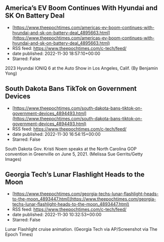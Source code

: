 ## America’s EV Boom Continues With Hyundai and SK On Battery Deal
 - [https://www.theepochtimes.com/americas-ev-boom-continues-with-hyundai-and-sk-on-battery-deal_4895663.html](https://www.theepochtimes.com/americas-ev-boom-continues-with-hyundai-and-sk-on-battery-deal_4895663.html)
 - RSS feed: https://www.theepochtimes.com/c-tech/feed/
 - date published: 2022-11-30 18:57:10+00:00
 - Starred: False

2023 Hyundai IONIQ 6 at the Auto Show in Los Angeles, Calif. (By Benjamin Yong)

## South Dakota Bans TikTok on Government Devices
 - [https://www.theepochtimes.com/south-dakota-bans-tiktok-on-government-devices_4894493.html](https://www.theepochtimes.com/south-dakota-bans-tiktok-on-government-devices_4894493.html)
 - RSS feed: https://www.theepochtimes.com/c-tech/feed/
 - date published: 2022-11-30 16:54:15+00:00
 - Starred: False

South Dakota Gov. Kristi Noem speaks at the North Carolina GOP convention in Greenville on June 5, 2021. (Melissa Sue Gerrits/Getty Images)

## Georgia Tech’s Lunar Flashlight Heads to the Moon
 - [https://www.theepochtimes.com/georgia-techs-lunar-flashlight-heads-to-the-moon_4893447.html](https://www.theepochtimes.com/georgia-techs-lunar-flashlight-heads-to-the-moon_4893447.html)
 - RSS feed: https://www.theepochtimes.com/c-tech/feed/
 - date published: 2022-11-30 10:32:53+00:00
 - Starred: False

Lunar Flashlight cruise animation. (Georgia Tech via AP/Screenshot via The Epoch Times)
